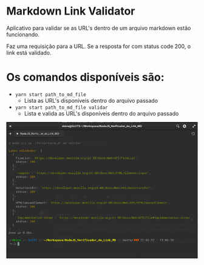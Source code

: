 # Markdown Link Validator

Aplicativo para validar se as URL's dentro de um arquivo markdown estão funcionando.

Faz uma requisição para a URL. Se a resposta for com status code 200, o link está validado.

# Os comandos disponíveis são:
- ```yarn start path_to_md_file```
  - Lista as URL's disponíveis dentro do arquivo passado
- ```yarn start path_to_md_file validar```
  - Lista e valida as URL's disponíveis dentro do arquivo passado

![Print screen mostrando a execução do segundo comando exemplificado.](./print/print_example.png "Print screen mostrando a execução do segundo comando exemplificado.")